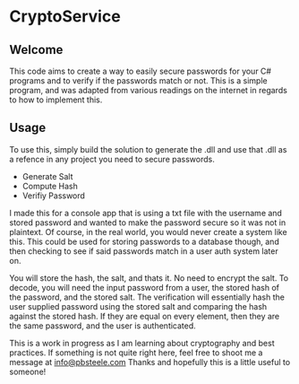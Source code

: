 # CryptoService

## Welcome
This code aims to create a way to easily secure passwords for your C# programs and to verify if the passwords match or not. This is a simple program, and was adapted from various readings on the internet in regards to how to implement this. 
## Usage
To use this, simply build the solution to generate the .dll and use that .dll as a refence in any project you need to secure passwords. 

* Generate Salt
* Compute Hash
* Verifiy Password

I made this for a console app that is using a txt file with the username and stored password and wanted to make the password secure so it was not in plaintext. Of course, in the real world, you would never create a system like this. This could be used for storing passwords to a database though, and then checking to see if said passwords match in a user auth system later on. 

You will store the hash, the salt, and thats it. No need to encrypt the salt. To decode, you will need the input password from a user, the stored hash of the password, and the stored salt. The verification will essentially hash the user supplied password using the stored salt and comparing the hash against the stored hash. If they are equal on every element, then they are the same password, and the user is authenticated. 

This is a work in progress as I am learning about cryptography and best practices. If something is not quite right here, feel free to shoot me a message at info@pbsteele.com Thanks and hopefully this is a little useful to someone!
